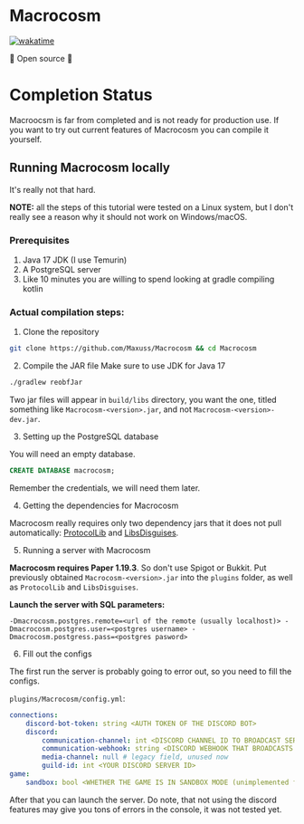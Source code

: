 # Macrocosm
[![wakatime](https://wakatime.com/badge/user/4f3de2e1-f9cb-4480-9047-74ecccf9f9c0/project/9b9055db-2125-49ba-ab9e-ae424a54a0af.svg)](https://wakatime.com/badge/user/4f3de2e1-f9cb-4480-9047-74ecccf9f9c0/project/9b9055db-2125-49ba-ab9e-ae424a54a0af)

🎉 Open source 🎉

# Completion Status
Macroocsm is far from completed and is not ready for production use. If you want to try out current features of Macrocosm you can compile it yourself.

## Running Macrocosm locally
It's really not that hard.

**NOTE:** all the steps of this tutorial were tested on a Linux system, but I don't really see a reason why it should not work on Windows/macOS.

### Prerequisites
1. Java 17 JDK (I use Temurin)
2. A PostgreSQL server
3. Like 10 minutes you are willing to spend looking at gradle compiling kotlin

### Actual compilation steps:

1. Clone the repository
```sh
git clone https://github.com/Maxuss/Macrocosm && cd Macrocosm
```

2. Compile the JAR file
Make sure to use JDK for Java 17
```sh
./gradlew reobfJar
```
Two jar files will appear in `build/libs` directory, you want the one, titled something like `Macrocosm-<version>.jar`, and not `Macrocosm-<version>-dev.jar`.

3. Setting up the PostgreSQL database

You will need an empty database.
```sql
CREATE DATABASE macrocosm;
```

Remember the credentials, we will need them later.

4. Getting the dependencies for Macrocosm

Macrocosm really requires only two dependency jars that it does not pull automatically: [ProtocolLib](https://github.com/dmulloy2/ProtocolLib) and [LibsDisguises](https://github.com/libraryaddict/LibsDisguises).

5. Running a server with Macrocosm

**Macrocosm requires Paper 1.19.3**. So don't use Spigot or Bukkit.
Put previously obtained `Macrocosm-<version>.jar` into the `plugins` folder, as well as `ProtocolLib` and `LibsDisguises`.

**Launch the server with SQL parameters:**
```
-Dmacrocosm.postgres.remote=<url of the remote (usually localhost)> -Dmacrocosm.postgres.user=<postgres username> -Dmacrocosm.postgress.pass=<postgres pasword>
```

6. Fill out the configs

The first run the server is probably going to error out, so you need to fill the configs.

`plugins/Macrocosm/config.yml`:
```yaml
connections:
    discord-bot-token: string <AUTH TOKEN OF THE DISCORD BOT>
    discord:
        communication-channel: int <DISCORD CHANNEL ID TO BROADCAST SERVER CHAT (optional)>
        communication-webhook: string <DISCORD WEBHOOK THAT BROADCASTS THE SERVER CHAT (optional)>
        media-channel: null # legacy field, unused now
        guild-id: int <YOUR DISCORD SERVER ID>
game:
    sandbox: bool <WHETHER THE GAME IS IN SANDBOX MODE (unimplemented for now)> 
```

After that you can launch the server. Do note, that not using the discord features may give you tons of errors in the console, it was not tested yet.
